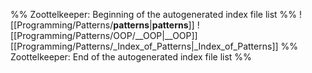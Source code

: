 %% Zoottelkeeper: Beginning of the autogenerated index file list  %%
 ![[Programming/Patterns/__patterns__|__patterns__]]
 ![[Programming/Patterns/OOP/__OOP|__OOP]]
 [[Programming/Patterns/_Index_of_Patterns|_Index_of_Patterns]]
%% Zoottelkeeper: End of the autogenerated index file list  %%
